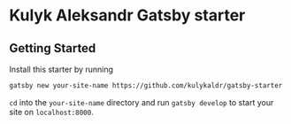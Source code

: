 # Kulyk Aleksandr Gatsby starter

## Getting Started

Install this starter by running

```bash
gatsby new your-site-name https://github.com/kulykaldr/gatsby-starter
```

`cd` into the `your-site-name` directory and run `gatsby develop` to start your site on `localhost:8000`.


